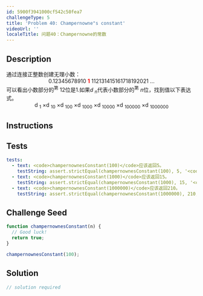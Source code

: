 ```yaml
---
id: 5900f3941000cf542c50fea7
challengeType: 5
title: 'Problem 40: Champernowne"s constant'
videoUrl: ''
localeTitle: 问题40：Champernowne的常数
---
```


## Description
<section id="description">通过连接正整数创建无理小数： <span style="display: block; text-align: center;">0.12345678910 <b style="color: red;">1</b> 112131415161718192021 ...</span>可以看出小数部分的<sup>第</sup> 12位是1.如果<i>d <sub>n</sub></i>代表小数部分的<sup>第</sup> <i>n</i>位，找到值以下表达式。 <span style="display: block; text-align: center;">d <sub>1</sub> ×d <sub>10</sub> ×d <sub>100</sub> ×d <sub>1000</sub> ×d <sub>10000</sub> ×d <sub>100000</sub> ×d <sub>1000000</sub></span> </section>

## Instructions
<section id="instructions">
</section>

## Tests
<section id='tests'>

```yml
tests:
  - text: <code>champernownesConstant(100)</code>应该返回5。
    testString: assert.strictEqual(champernownesConstant(100), 5, '<code>champernownesConstant(100)</code> should return 5.');
  - text: <code>champernownesConstant(1000)</code>应该返回15。
    testString: assert.strictEqual(champernownesConstant(1000), 15, '<code>champernownesConstant(1000)</code> should return 15.');
  - text: <code>champernownesConstant(1000000)</code>应该返回210。
    testString: assert.strictEqual(champernownesConstant(1000000), 210, '<code>champernownesConstant(1000000)</code> should return 210.');

```

</section>

## Challenge Seed
<section id='challengeSeed'>

<div id='js-seed'>

```js
function champernownesConstant(n) {
  // Good luck!
  return true;
}

champernownesConstant(100);

```

</div>



</section>

## Solution
<section id='solution'>

```js
// solution required
```
</section>
